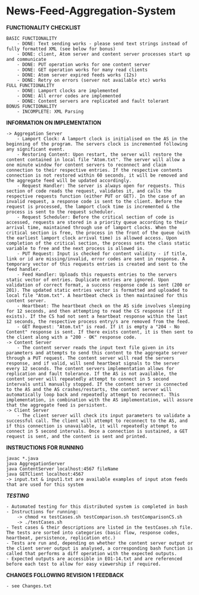 # News-Feed-Aggregation-System

**FUNCTIONALITY CHECKLIST**

	BASIC FUNCTIONALITY	
		- DONE: Text sending works - please send text strings instead of fully formatted XML (see below for bonus)
		- DONE: client, Atom server and content server processes start up and communicate
		- DONE: PUT operation works for one content server
		- DONE: GET operation works for many read clients
		- DONE: Atom server expired feeds works (12s)
		- DONE: Retry on errors (server not available etc) works
	FULL FUNCTIONALITY
		- DONE: Lamport clocks are implemented
		- DONE: All error codes are implemented
		- DONE: Content servers are replicated and fault tolerant 
	BONUS FUNCTIONALITY
		- INCOMPLETE: XML Parsing

**INFORMATION ON IMPLEMENTATION**

	-> Aggregation Server
		- Lamport Clock: A lamport clock is initialised on the AS in the beginning of the program. The servers clock is incremented following any significant event.
		- Restoring Content: Upon restart, the server will restore the content contained in local file "Atom.txt". The server will allow a one minute window for content servers to reconnect and claim connection to their respective entries. If the respective contents connection is not restored within 60 seconds, it will be removed and the aggregate feed will be updated accordingly.
		- Request Handler: The server is always open for requests. This section of code reads the request, validates it, and calls the respective requests function (either PUT or GET). In the case of an invalid request, a response code is sent to the client. Before the request is processed, the lamport clock time is incremented & the process is sent to the request scheduler.
		- Request Scheduler: Before the critical section of code is accessed, requests are stored in a priority queue according to their arrival time, maintained through use of lamport clocks. When the critical section is free, the process in the front of the queue (with the earliest lamport clock arrival time) is allowed access. Upon completion of the critical section, the process sets the class static variable to free and the next process is allowed in.
		- PUT Request: Input is checked for content validity - if title, link or id are missing/invalid, error codes are sent in response. A temporary vector of this requests entries is created and sent to the feed handler.
		- Feed Handler: Uploads this requests entries to the servers static vector of entries. Duplicate entries are ignored. Upon validation of correct format, a success response code is sent (200 or 201). The updated static entries vector is formatted and uploaded to local file "Atom.txt". A heartbeat check is then maintained for this content server.
		- Heartbeat: The heartbeat check on the AS side involves sleeping for 12 seconds, and then attempting to read the CS response (if it exists). If the CS had not sent a heartbeat response within the last 12 seconds, the respective process entry/s are removed from the feed.
		- GET Request: "Atom.txt" is read. If it is empty a "204 - No Content" response is sent. If there exists content, it is then sent to the client along with a "200 - OK" response code. 
	-> Content Server
		- The content server reads the input text file given in its parameters and attempts to send this content to the aggregate server through a PUT request. The content server will read the servers response, and if valid, will send heartbeat signals to the server every 12 seconds. The content servers implementation allows for replication and fault tolerance. If the AS is not available, the content server will repeatedly attempt to connect in 5 second intervals until manually stopped. If the content server is connected to the AS and the AS crashes/restarts, the content server will automatically loop back and repeatedly attempt to reconnect. This implementation, in combination with the AS implementation, will assure that the aggregate feed is persistent.
	-> Client Server
		- The client server will check its input parameters to validate a successful call. The client will attempt to reconnect to the AS, and if this connection is unavailable, it will repeatedly attempt to connect in 5 second intervals. Once a connection is sustained, a GET request is sent, and the content is sent and printed.


**INSTRUCTIONS FOR RUNNING**

	javac *.java
	java AggregationServer
	java ContentServer localhost:4567 fileName
	java GETClient localhost:4567
	-> input.txt & input1.txt are available examples of input atom feeds that are used for this system

***TESTING***

	- Automated testing for this distributed system is completed in bash
	- Instructions for running:
		-> chmod +x testCases.sh testComparison.sh testComparisonCS.sh
		-> ./testCases.sh
	- Test cases & their descriptions are listed in the testCases.sh file. The tests are sorted into categories (basic flow, response codes, heartbeat, persistence, replication etc.)
	- Tests are run and, depending on whether the content server output or the client server output is analysed, a corresponding bash function is called that performs a diff operation with the expected outputs.
	- Expected outputs are accessible in EO1-14.txt and are referenced before each test to allow for easy viewership if required.

**CHANGES FOLLOWING REVISION 1 FEEDBACK**

	- see Changes.txt
